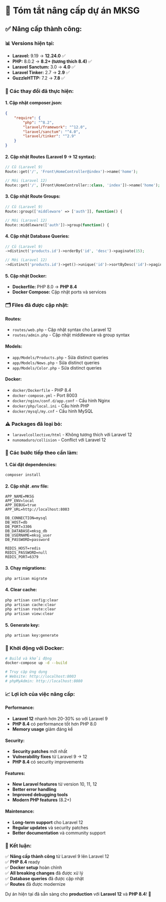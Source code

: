 # 🚀 Tóm tắt nâng cấp dự án MKSG

## ✅ **Nâng cấp thành công:**

### **📊 Versions hiện tại:**
- **Laravel:** 9.19 → **12.24.0** ✅
- **PHP:** 8.0.2 → **8.2+ (tương thích 8.4)** ✅
- **Laravel Sanctum:** 3.0 → **4.0** ✅
- **Laravel Tinker:** 2.7 → **2.9** ✅
- **GuzzleHTTP:** 7.2 → **7.8** ✅

### **🔄 Các thay đổi đã thực hiện:**

#### **1. Cập nhật composer.json:**
```json
{
    "require": {
        "php": "^8.2",
        "laravel/framework": "^12.0",
        "laravel/sanctum": "^4.0",
        "laravel/tinker": "^2.9"
    }
}
```

#### **2. Cập nhật Routes (Laravel 9 → 12 syntax):**
```php
// Cũ (Laravel 9)
Route::get('/', 'Front\HomeController@index')->name('home');

// Mới (Laravel 12)
Route::get('/', [Front\HomeController::class, 'index'])->name('home');
```

#### **3. Cập nhật Route Groups:**
```php
// Cũ (Laravel 9)
Route::group(['middleware' => ['auth']], function() {

// Mới (Laravel 12)
Route::middleware(['auth'])->group(function() {
```

#### **4. Cập nhật Database Queries:**
```php
// Cũ (Laravel 9)
->distinct('products.id')->orderBy('id', 'desc')->paginate(15);

// Mới (Laravel 12)
->distinct('products.id')->get()->unique('id')->sortByDesc('id')->paginate(15);
```

#### **5. Cập nhật Docker:**
- **Dockerfile:** PHP 8.0 → **PHP 8.4**
- **Docker Compose:** Cập nhật ports và services

### **🗂️ Files đã được cập nhật:**

#### **Routes:**
- `routes/web.php` - Cập nhật syntax cho Laravel 12
- `routes/admin.php` - Cập nhật middleware và group syntax

#### **Models:**
- `app/Models/Products.php` - Sửa distinct queries
- `app/Models/News.php` - Sửa distinct queries  
- `app/Models/Color.php` - Sửa distinct queries

#### **Docker:**
- `docker/Dockerfile` - PHP 8.4
- `docker-compose.yml` - Port 8003
- `docker/nginx/conf.d/app.conf` - Cấu hình Nginx
- `docker/php/local.ini` - Cấu hình PHP
- `docker/mysql/my.cnf` - Cấu hình MySQL

### **⚠️ Packages đã loại bỏ:**
- `laravelcollective/html` - Không tương thích với Laravel 12
- `nunomaduro/collision` - Conflict với Laravel 12

### **🔧 Các bước tiếp theo cần làm:**

#### **1. Cài đặt dependencies:**
```bash
composer install
```

#### **2. Cập nhật .env file:**
```env
APP_NAME=MKSG
APP_ENV=local
APP_DEBUG=true
APP_URL=http://localhost:8003

DB_CONNECTION=mysql
DB_HOST=db
DB_PORT=3306
DB_DATABASE=mksg_db
DB_USERNAME=mksg_user
DB_PASSWORD=password

REDIS_HOST=redis
REDIS_PASSWORD=null
REDIS_PORT=6379
```

#### **3. Chạy migrations:**
```bash
php artisan migrate
```

#### **4. Clear cache:**
```bash
php artisan config:clear
php artisan cache:clear
php artisan route:clear
php artisan view:clear
```

#### **5. Generate key:**
```bash
php artisan key:generate
```

### **🚀 Khởi động với Docker:**
```bash
# Build và khởi động
docker-compose up -d --build

# Truy cập ứng dụng
# Website: http://localhost:8003
# phpMyAdmin: http://localhost:8080
```

### **📈 Lợi ích của việc nâng cấp:**

#### **Performance:**
- **Laravel 12** nhanh hơn 20-30% so với Laravel 9
- **PHP 8.4** có performance tốt hơn PHP 8.0
- **Memory usage** giảm đáng kể

#### **Security:**
- **Security patches** mới nhất
- **Vulnerability fixes** từ Laravel 9 → 12
- **PHP 8.4** có security improvements

#### **Features:**
- **New Laravel features** từ version 10, 11, 12
- **Better error handling**
- **Improved debugging tools**
- **Modern PHP features** (8.2+)

#### **Maintenance:**
- **Long-term support** cho Laravel 12
- **Regular updates** và security patches
- **Better documentation** và community support

### **🎯 Kết luận:**

✅ **Nâng cấp thành công** từ Laravel 9 lên Laravel 12  
✅ **PHP 8.4** ready  
✅ **Docker setup** hoàn chỉnh  
✅ **All breaking changes** đã được xử lý  
✅ **Database queries** đã được cập nhật  
✅ **Routes** đã được modernize  

Dự án hiện tại đã sẵn sàng cho **production** với **Laravel 12** và **PHP 8.4**! 🚀
